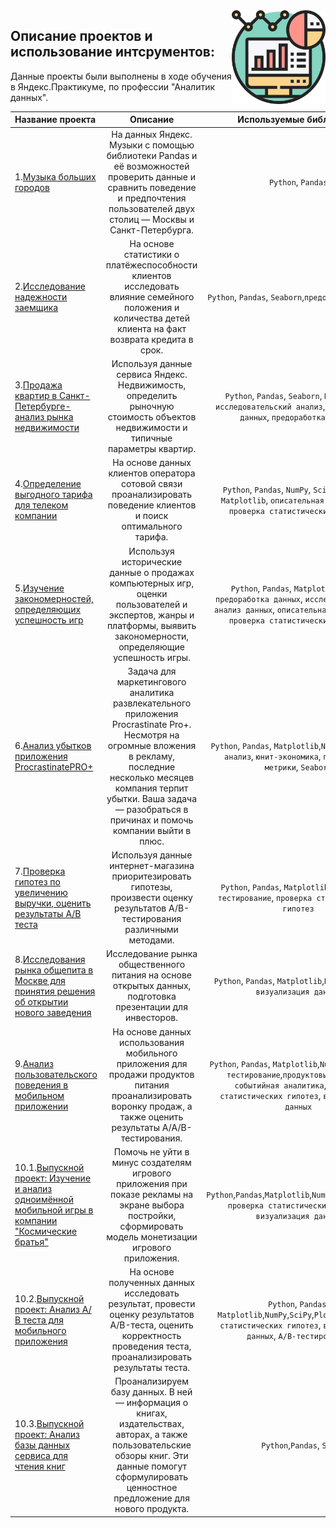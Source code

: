 <img src="tables.png" width=150 align="right"/>

## Описание проектов и использование интсрументов:



Данные проекты были выполнены в ходе обучения в Яндекс.Практикуме, по профессии "Аналитик данных".

| Название проекта | Описание | Используемые библиотеки | 
| :------------- | :----: | :----: |
|1.[Музыка больших городов](SPB_and_Moscow_music) | На данных Яндекс. Музыки c помощью библиотеки Pandas и её возможностей проверить данные и сравнить поведение и предпочтения пользователей двух столиц — Москвы и Санкт-Петербурга. | `Python`, `Pandas` |
|2.[Исследование надежности заемщика](https://github.com/Rebirt-time/yandex_practicum_portfolio/tree/main/%D0%B7%D0%B0%D0%B5%D0%BC%D1%89%D0%B8%D0%BA_%D0%B8%D1%81%D1%81%D0%BB%D0%B5%D0%B4%D0%BE%D0%B2%D0%B0%D0%BD%D0%B8%D0%B5) | На основе статистики о платёжеспособности клиентов исследовать влияние семейного положения и количества детей клиента на факт возврата кредита в срок. | `Python`, `Pandas`, `Seaborn`,`предоработка данных` |
|3.[Продажа квартир в Санкт-Петербурге-анализ рынка недвижимости](https://github.com/Rebirt-time/yandex_practicum_portfolio/tree/main/%D0%BA%D0%B2%D0%B0%D1%80%D1%82%D0%B8%D1%80%D0%B0_%D0%B4%D0%BB%D1%8F_%D0%BF%D1%80%D0%BE%D0%B4%D0%B0%D0%B6%D0%B8) | Используя данные сервиса Яндекс. Недвижимость, определить рыночную стоимость объектов недвижимости и типичные параметры квартир. | `Python`, `Pandas`, `Seaborn`, `Matplotlib`, `исследовательский анализ`, `визуализация данных`, `предоработка данных` |
|4.[Определение выгодного тарифа для телеком компании](https://github.com/Rebirt-time/yandex_practicum_portfolio/tree/main/%D1%82%D0%B5%D0%BB%D0%B5%D0%BA%D0%BE%D0%BC_%D0%A1%D0%BC%D0%B0%D1%80%D1%82_%D0%B8_%D0%A3%D0%BB%D1%8C%D1%82%D1%80%D0%B0) | На основе данных клиентов оператора сотовой связи проанализировать поведение клиентов и поиск оптимального тарифа. | `Python`, `Pandas`, `NumPy`, `SciPy`, `Seaborn`, `Matplotlib`, `описательная статистика`, `проверка статистических гипотез` |
|5.[Изучение закономерностей, определяющих успешность игр](https://github.com/Rebirt-time/yandex_practicum_portfolio/tree/main/%D1%83%D1%81%D0%BF%D0%B5%D1%85_%D0%B2_%D0%B8%D0%B3%D1%80%D0%B5) | Используя исторические данные о продажах компьютерных игр, оценки пользователей и экспертов, жанры и платформы, выявить закономерности, определяющие успешность игры. | `Python`, `Pandas`, `Matplotlib`,`NumPy`, `предоработка данных`, `исследовательский анализ данных`, `описательная статистика`, `проверка статистических гипотез` |
|6.[Анализ убытков приложения ProcrastinatePRO+](https://github.com/Rebirt-time/yandex_practicum_portfolio/tree/main/%D0%9F%D1%80%D0%BE%D0%BA%D1%80%D0%B0%D1%81%D1%82%D0%B8%D0%BD%D0%B0%D1%86%D0%B8%D1%8F_Pro%2B_app) | Задача для маркетингового аналитика развлекательного приложения Procrastinate Pro+. Несмотря на огромные вложения в рекламу, последние несколько месяцев компания терпит убытки. Ваша задача — разобраться в причинах и помочь компании выйти в плюс. | `Python`, `Pandas`, `Matplotlib`,`NumPy`,`когортный анализ`, `юнит-экономика`, `продуктовые метрики`, `Seaborn` |
|7.[Проверка гипотез по увеличению выручки, оценить результаты A/B теста](https://github.com/Rebirt-time/yandex_practicum_portfolio/tree/main/Hypotezis_AB_test) | Используя данные интернет-магазина приоритезировать гипотезы, произвести оценку результатов A/B-тестирования различными методами. | `Python`, `Pandas`, `Matplotlib`,`SciPy`, `A/B-тестирование`, `проверка статистических гипотез` |
|8.[Исследования рынка общепита в Москве для принятия решения об открытии нового заведения](https://github.com/Rebirt-time/yandex_practicum_portfolio/tree/main/%D0%BA%D0%B5%D0%B9%D1%82%D0%B5%D1%80%D0%B8%D0%BD%D0%B3_%D0%BC%D0%B0%D1%80%D0%BA%D0%B5%D1%82_%D0%9C%D0%BE%D1%81%D0%BA%D0%B2%D0%B0) | Исследование рынка общественного питания на основе открытых данных, подготовка презентации для инвесторов. | `Python`, `Pandas`, `Matplotlib`,`NumPy`,`Seaborn`, `визуализация данных` |
|9.[Анализ пользовательского поведения в мобильном приложении](https://github.com/Rebirt-time/yandex_practicum_portfolio/tree/main/startup_mobile_app) | На основе данных использования мобильного приложения для продажи продуктов питания проанализировать воронку продаж, а также оценить результаты A/A/B-тестирования. | `Python`, `Pandas`, `Matplotlib`,`NumPy`,`SciPy`,`A/B-тестирование`,`продуктовые метрики`, `событийная аналитика`,`проверка статистических гипотез`, `визуализация данных` |
|10.1.[Выпускной проект: Изучение и анализ одноимённой мобильной игры в компании "Космические братья"](https://github.com/Rebirt-time/yandex_practicum_portfolio/tree/main/%D0%B2%D1%8B%D0%BF%D1%83%D1%81%D0%BA%D0%BD%D1%8B%D0%B5_%D0%BF%D1%80%D0%BE%D0%B5%D0%BA%D1%82%D1%8B/final_space_brothers_app) | Помочь не уйти в минус создателям игрового приложения при показе рекламы на экране выбора постройки, cформировать модель монетизации игрового приложения. |`Python`,`Pandas`,`Matplotlib`,`NumPy`,`SciPy`,`Plotly`, `проверка статистических гипотез`, `визуализация данных`|
|10.2.[Выпускной проект: Анализ А/В теста для мобильного приложения](https://github.com/Rebirt-time/yandex_practicum_portfolio/tree/main/%D0%B2%D1%8B%D0%BF%D1%83%D1%81%D0%BA%D0%BD%D1%8B%D0%B5_%D0%BF%D1%80%D0%BE%D0%B5%D0%BA%D1%82%D1%8B/final_AB_tests) | На основе полученных данных исследовать результат, провести оценку результатов A/B-теста, оценить корректность проведения теста, проанализировать результаты теста. | `Python`, `Pandas`, `Matplotlib`,`NumPy`,`SciPy`,`Plotly` `проверка статистических гипотез`, `визуализация данных`, `A/B-тестирование` |
|10.3.[Выпускной проект: Анализ базы данных сервиса для чтения книг](https://github.com/Rebirt-time/yandex_practicum_portfolio/tree/main/%D0%B2%D1%8B%D0%BF%D1%83%D1%81%D0%BA%D0%BD%D1%8B%D0%B5_%D0%BF%D1%80%D0%BE%D0%B5%D0%BA%D1%82%D1%8B/final_SQL_crown) | Проанализируем базу данных. В ней — информация о книгах, издательствах, авторах, а также пользовательские обзоры книг. Эти данные помогут сформулировать ценностное предложение для нового продукта. | `Python`,`Pandas`, `SQL` |
